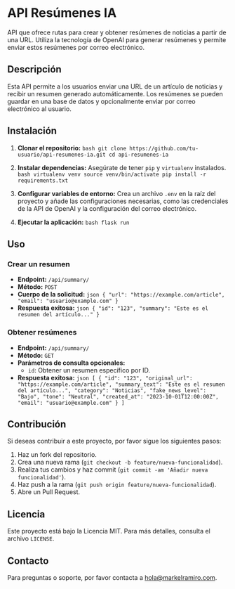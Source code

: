 # API Resúmenes IA

API que ofrece rutas para crear y obtener resúmenes de noticias a partir de una URL. Utiliza la tecnología de OpenAI para generar resúmenes y permite enviar estos resúmenes por correo electrónico.

## Descripción

Esta API permite a los usuarios enviar una URL de un artículo de noticias y recibir un resumen generado automáticamente. Los resúmenes se pueden guardar en una base de datos y opcionalmente enviar por correo electrónico al usuario.

## Instalación

1. **Clonar el repositorio:**   ```bash
   git clone https://github.com/tu-usuario/api-resumenes-ia.git
   cd api-resumenes-ia   ```

2. **Instalar dependencias:**
   Asegúrate de tener `pip` y `virtualenv` instalados.   ```bash
   virtualenv venv
   source venv/bin/activate
   pip install -r requirements.txt   ```

3. **Configurar variables de entorno:**
   Crea un archivo `.env` en la raíz del proyecto y añade las configuraciones necesarias, como las credenciales de la API de OpenAI y la configuración del correo electrónico.

4. **Ejecutar la aplicación:**   ```bash
   flask run   ```

## Uso

### Crear un resumen

- **Endpoint:** `/api/summary/`
- **Método:** `POST`
- **Cuerpo de la solicitud:**  ```json
  {
    "url": "https://example.com/article",
    "email": "usuario@example.com"
  }  ```
- **Respuesta exitosa:**  ```json
  {
    "id": "123",
    "summary": "Este es el resumen del artículo..."
  }  ```

### Obtener resúmenes

- **Endpoint:** `/api/summary/`
- **Método:** `GET`
- **Parámetros de consulta opcionales:**
  - `id`: Obtener un resumen específico por ID.
- **Respuesta exitosa:**  ```json
  [
    {
      "id": "123",
      "original_url": "https://example.com/article",
      "summary_text": "Este es el resumen del artículo...",
      "category": "Noticias",
      "fake_news_level": "Bajo",
      "tone": "Neutral",
      "created_at": "2023-10-01T12:00:00Z",
      "email": "usuario@example.com"
    }
  ]  ```

## Contribución

Si deseas contribuir a este proyecto, por favor sigue los siguientes pasos:

1. Haz un fork del repositorio.
2. Crea una nueva rama (`git checkout -b feature/nueva-funcionalidad`).
3. Realiza tus cambios y haz commit (`git commit -am 'Añadir nueva funcionalidad'`).
4. Haz push a la rama (`git push origin feature/nueva-funcionalidad`).
5. Abre un Pull Request.

## Licencia

Este proyecto está bajo la Licencia MIT. Para más detalles, consulta el archivo `LICENSE`.

## Contacto

Para preguntas o soporte, por favor contacta a [hola@markelramiro.com](mailto:hola@markelramiro.com).
